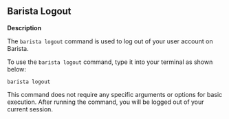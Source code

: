 ## Barista Logout

**Description**

The `barista logout` command is used to log out of your user account on Barista.

To use the `barista logout` command, type it into your terminal as shown below:

```
barista logout
```

This command does not require any specific arguments or options for basic execution. After running the command, you will be logged out of your current session.
